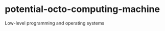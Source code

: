 potential-octo-computing-machine
================================

Low-level programming and operating systems
